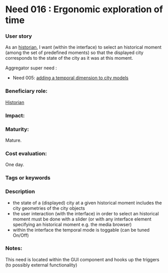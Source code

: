 # Need 016 : Ergonomic exploration of time
 

### User story
As an [historian](https://github.com/MEPP-team/RICT/blob/master/Doc/Devel/Needs/Roles.md#city-knowledgeable-person), I want (within the interface) to select an historical moment (among the set of predefined moments) so that the displayed city corresponds to the state of the city as it was at this moment.

Aggregator super need :
* Need 005: [adding a temporal dimension to city models](Need005.md)

### Beneficiary role:
[Historian](https://github.com/MEPP-team/RICT/blob/master/Doc/Devel/Needs/Roles.md#city-knowledgeable-person)

### Impact: 

### Maturity:
Mature.

### Cost evaluation:
One day.

### Tags or keywords

### Description
- the state of a (displayed) city at a given historical moment includes the city geometries of the city objects 
- the user interaction (with the interface) in order to select an historical moment must be done with a slider (or with any interface element specifying an historical moment e.g. the media browser)
- within the interface the temporal mode is toggable (can be tuned On/Off)

### Notes:
This need is located within the GUI component and hooks up the triggers (to possibly external functionality)

